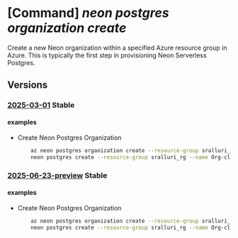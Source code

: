 # [Command] _neon postgres organization create_

Create a new Neon organization within a specified Azure resource group in Azure. This is typically the first step in provisioning Neon Serverless Postgres.

## Versions

### [2025-03-01](/Resources/mgmt-plane/L3N1YnNjcmlwdGlvbnMve30vcmVzb3VyY2Vncm91cHMve30vcHJvdmlkZXJzL25lb24ucG9zdGdyZXMvb3JnYW5pemF0aW9ucy97fQ==/2025-03-01.xml) **Stable**

<!-- mgmt-plane /subscriptions/{}/resourcegroups/{}/providers/neon.postgres/organizations/{} 2025-03-01 -->

#### examples

- Create Neon Postgres Organization
    ```bash
        az neon postgres organization create --resource-group sralluri_rg --name Org-cli-test --location "Central US EUAP" --subscription 68a546de-5736-48e8-a69a-5cc636794112 --marketplace-details "{subscription-id:329b25d9-168d-48d5-de4b-28b2324db159,subscription-status:Pending-fullfilment,offer-details:{publisher-id:neon1722366567200,offer-id:neon_serverless_postgres_azure_prod,plan-id:neon_serverless_postgres_azure_prod_free,plan-name:'Free Plan',term-unit:P1M,term-id:gmz7xq9ge3py}}" --user-details "{first-name:User,last-name:Conotoso,email-address:contoso@outlook.com,upn:contoso@outlook.com,phone-number:''}" --company-details "{company-name:'',country:'',business-phone:''}" --partner-organization-properties "{organization-name:Org-cli-test}" --project-properties "{region:'Central US EUAP',pgVersion:17,branch:{branch-name:main,database-name:neondb,role-name:owner_role},project-name:Org-cli-test-project}"
        neon postgres create --resource-group sralluri_rg --name Org-cli-test --location "Central US EUAP" --subscription 68a546de-5736-48e8-a69a-5cc636794112 --marketplace-details "{subscription-id:329b25d9-168d-48d5-de4b-28b2324db159,subscription-status:Pending-fullfilment,offer-details:{publisher-id:neon1722366567200,offer-id:neon_serverless_postgres_azure_prod,plan-id:neon_serverless_postgres_azure_prod_free,plan-name:'Free Plan',term-unit:P1M,term-id:gmz7xq9ge3py}}" --user-details "{first-name:User,last-name:Conotoso,email-address:contoso@outlook.com,upn:contoso@outlook.com,phone-number:''}" --company-details "{company-name:'',country:'',business-phone:''}" --partner-organization-properties "{organization-name:Org-cli-test}" --project-properties "{region:'Central US EUAP',pgVersion:17,branch:{branch-name:main,database-name:neondb,role-name:owner_role},project-name:Org-cli-test-project}"
    ```

### [2025-06-23-preview](/Resources/mgmt-plane/L3N1YnNjcmlwdGlvbnMve30vcmVzb3VyY2Vncm91cHMve30vcHJvdmlkZXJzL25lb24ucG9zdGdyZXMvb3JnYW5pemF0aW9ucy97fQ==/2025-06-23-preview.xml) **Stable**

<!-- mgmt-plane /subscriptions/{}/resourcegroups/{}/providers/neon.postgres/organizations/{} 2025-06-23-preview -->

#### examples

- Create Neon Postgres Organization
    ```bash
        az neon postgres organization create --resource-group sralluri_rg --name Org-cli-test --location "Central US EUAP" --subscription 68a546de-5736-48e8-a69a-5cc636794112 --marketplace-details "{subscription-id:329b25d9-168d-48d5-de4b-28b2324db159,subscription-status:Pending-fullfilment,offer-details:{publisher-id:neon1722366567200,offer-id:neon_serverless_postgres_azure_prod,plan-id:neon_serverless_postgres_azure_prod_free,plan-name:'Free Plan',term-unit:P1M,term-id:gmz7xq9ge3py}}" --user-details "{first-name:User,last-name:Conotoso,email-address:contoso@outlook.com,upn:contoso@outlook.com,phone-number:''}" --company-details "{company-name:'',country:'',business-phone:''}" --partner-organization-properties "{organization-name:Org-cli-test}" --project-properties "{region:'Central US EUAP',pgVersion:17,branch:{branch-name:main,database-name:neondb,role-name:owner_role},project-name:Org-cli-test-project}"
        neon postgres create --resource-group sralluri_rg --name Org-cli-test --location "Central US EUAP" --subscription 68a546de-5736-48e8-a69a-5cc636794112 --marketplace-details "{subscription-id:329b25d9-168d-48d5-de4b-28b2324db159,subscription-status:Pending-fullfilment,offer-details:{publisher-id:neon1722366567200,offer-id:neon_serverless_postgres_azure_prod,plan-id:neon_serverless_postgres_azure_prod_free,plan-name:'Free Plan',term-unit:P1M,term-id:gmz7xq9ge3py}}" --user-details "{first-name:User,last-name:Conotoso,email-address:contoso@outlook.com,upn:contoso@outlook.com,phone-number:''}" --company-details "{company-name:'',country:'',business-phone:''}" --partner-organization-properties "{organization-name:Org-cli-test}" --project-properties "{region:'Central US EUAP',pgVersion:17,branch:{branch-name:main,database-name:neondb,role-name:owner_role},project-name:Org-cli-test-project}"
    ```
